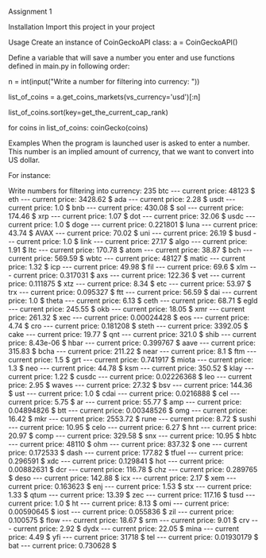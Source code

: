 Assignment 1

Installation
Import this project in your project

Usage
Create an instance of CoinGeckoAPI class:
a = CoinGeckoAPI()

Define a variable that will save a number you enter and use functions defined in main.py in following order:

n = int(input("Write a number for filtering into currency: "))

list_of_coins = a.get_coins_markets(vs_currency='usd')[:n]

list_of_coins.sort(key=get_the_current_cap_rank)

for coins in list_of_coins:
    coinGecko(coins)

Examples
When the program is launched user is asked to enter a number. 
This number is an implied amount of currency, that we want to convert into US dollar.

For instance:

Write numbers for filtering into currency: 235
btc --- current price:   48123 $
eth --- current price:   3428.62 $
ada --- current price:   2.28 $
usdt --- current price:   1.0 $
bnb --- current price:   430.08 $
sol --- current price:   174.46 $
xrp --- current price:   1.07 $
dot --- current price:   32.06 $
usdc --- current price:   1.0 $
doge --- current price:   0.221801 $
luna --- current price:   43.74 $
AVAX --- current price:   70.02 $
uni --- current price:   26.19 $
busd --- current price:   1.0 $
link --- current price:   27.17 $
algo --- current price:   1.91 $
ltc --- current price:   170.78 $
atom --- current price:   38.87 $
bch --- current price:   569.59 $
wbtc --- current price:   48127 $
matic --- current price:   1.32 $
icp --- current price:   49.98 $
fil --- current price:   69.6 $
xlm --- current price:   0.317031 $
axs --- current price:   122.36 $
vet --- current price:   0.111875 $
xtz --- current price:   8.34 $
etc --- current price:   53.97 $
trx --- current price:   0.095327 $
ftt --- current price:   56.59 $
dai --- current price:   1.0 $
theta --- current price:   6.13 $
ceth --- current price:   68.71 $
egld --- current price:   245.55 $
okb --- current price:   18.05 $
xmr --- current price:   261.32 $
xec --- current price:   0.00024428 $
eos --- current price:   4.74 $
cro --- current price:   0.181208 $
steth --- current price:   3392.05 $
cake --- current price:   19.77 $
qnt --- current price:   321.0 $
shib --- current price:   8.43e-06 $
hbar --- current price:   0.399767 $
aave --- current price:   315.83 $
bcha --- current price:   211.22 $
near --- current price:   8.1 $
ftm --- current price:   1.5 $
grt --- current price:   0.741917 $
miota --- current price:   1.3 $
neo --- current price:   44.78 $
ksm --- current price:   350.52 $
klay --- current price:   1.22 $
cusdc --- current price:   0.02226368 $
leo --- current price:   2.95 $
waves --- current price:   27.32 $
bsv --- current price:   144.36 $
ust --- current price:   1.0 $
cdai --- current price:   0.0216888 $
cel --- current price:   5.75 $
ar --- current price:   55.77 $
amp --- current price:   0.04894826 $
btt --- current price:   0.00348526 $
omg --- current price:   16.42 $
mkr --- current price:   2553.72 $
rune --- current price:   8.72 $
sushi --- current price:   10.95 $
celo --- current price:   6.27 $
hnt --- current price:   20.97 $
comp --- current price:   329.58 $
snx --- current price:   10.95 $
hbtc --- current price:   48110 $
ohm --- current price:   837.32 $
one --- current price:   0.172533 $
dash --- current price:   177.82 $
tfuel --- current price:   0.296591 $
xdc --- current price:   0.129841 $
hot --- current price:   0.00882631 $
dcr --- current price:   116.78 $
chz --- current price:   0.289765 $
deso --- current price:   142.88 $
icx --- current price:   2.17 $
xem --- current price:   0.163623 $
enj --- current price:   1.53 $
stx --- current price:   1.33 $
qtum --- current price:   13.39 $
zec --- current price:   117.16 $
tusd --- current price:   1.0 $
ht --- current price:   8.13 $
omi --- current price:   0.00590645 $
iost --- current price:   0.055836 $
zil --- current price:   0.100575 $
flow --- current price:   18.67 $
srm --- current price:   9.01 $
crv --- current price:   2.92 $
dydx --- current price:   22.05 $
mina --- current price:   4.49 $
yfi --- current price:   31718 $
tel --- current price:   0.01930179 $
bat --- current price:   0.730628 $